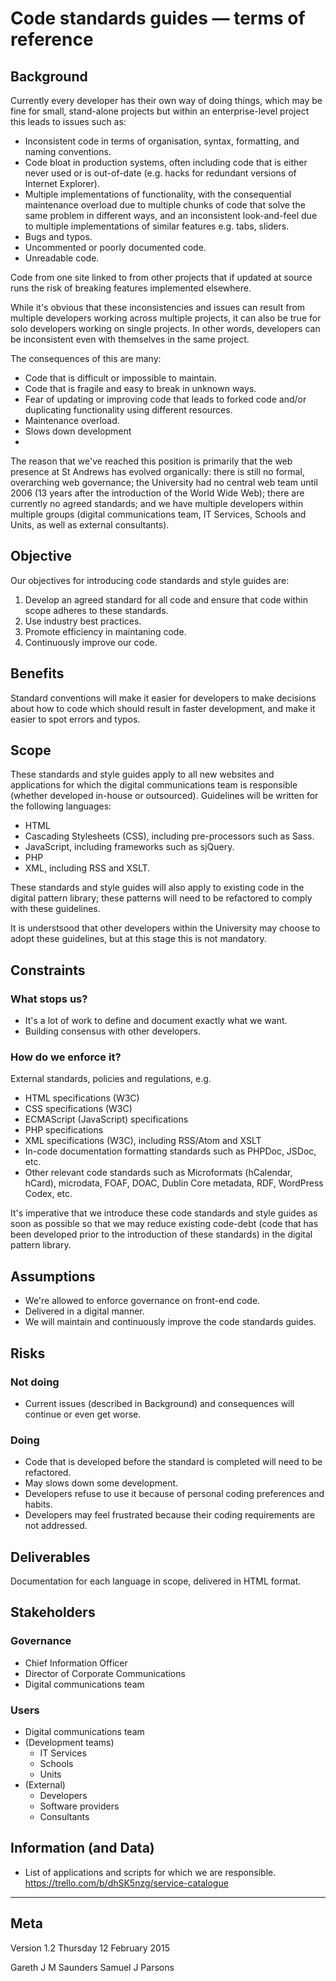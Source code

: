 # Code standards guides — terms of reference


## Background
Currently every developer has their own way of doing things, which may be fine for small, stand-alone projects but within an enterprise-level project this leads to issues such as:

* Inconsistent code in terms of organisation, syntax, formatting, and naming conventions.
* Code bloat in production systems, often including code that is either never used or is out-of-date (e.g. hacks for redundant versions of Internet Explorer).
* Multiple implementations of functionality, with the consequential maintenance overload due to multiple chunks of code that solve the same problem in different ways, and an inconsistent look-and-feel due to multiple implementations of similar features e.g. tabs, sliders.
* Bugs and typos.
* Uncommented or poorly documented code.
* Unreadable code.

Code from one site linked to from other projects that if updated at source runs the risk of breaking features implemented elsewhere.

While it's obvious that these inconsistencies and issues can result from multiple developers working across multiple projects, it can also be true for solo developers working on single projects. In other words, developers can be inconsistent even with themselves in the same project.

The consequences of this are many:

* Code that is difficult or impossible to maintain.
* Code that is fragile and easy to break in unknown ways.
* Fear of updating or improving code that leads to forked code and/or duplicating functionality using different resources.
* Maintenance overload.
* Slows down development
* 
The reason that we've reached this position is primarily that the web presence at St Andrews has evolved organically: there is still no formal, overarching web governance; the University had no central web team until 2006 (13 years after the introduction of the World Wide Web); there are currently no agreed standards; and we have multiple developers within multiple groups (digital communications team, IT Services, Schools and Units, as well as external consultants).





## Objective

Our objectives for introducing code standards and style guides are:

1. Develop an agreed standard for all code and ensure that code within scope adheres to these standards.
2. Use industry best practices.
3. Promote efficiency in maintaning code.
4. Continuously improve our code.





## Benefits

Standard conventions will make it easier for developers to make decisions about how to code which should result in faster development, and make it easier to spot errors and typos.





## Scope
These standards and style guides apply to all new websites and applications for which the digital communications team is responsible (whether developed in-house or outsourced). Guidelines will be written for the following languages:

* HTML
* Cascading Stylesheets (CSS), including pre-processors such as Sass.
* JavaScript, including frameworks such as sjQuery.
* PHP
* XML, including RSS and XSLT.

These standards and style guides will also apply to existing code in the digital pattern library; these patterns will need to be refactored to comply with these guidelines.

It is understsood that other developers within the University may choose to adopt these guidelines, but at this stage this is not mandatory. 





## Constraints

### What stops us?

* It's a lot of work to define and document exactly what we want.
* Building consensus with other developers.


### How do we enforce it?

External standards, policies and regulations, e.g.

* HTML specifications (W3C)
* CSS specifications (W3C)
* ECMAScript (JavaScript) specifications
* PHP specifications
* XML specifications (W3C), including RSS/Atom and XSLT
* In-code documentation formatting standards such as PHPDoc, JSDoc, etc.
* Other relevant code standards such as Microformats (hCalendar, hCard), microdata, FOAF, DOAC, Dublin Core metadata, RDF, WordPress Codex, etc.

It's imperative that we introduce these code standards and style guides as soon as possible so that we may reduce existing code-debt (code that has been developed prior to the introduction of these standards) in the digital pattern library.





## Assumptions

* We're allowed to enforce governance on front-end code.
* Delivered in a digital manner.
* We will maintain and continuously improve the code standards guides.





## Risks

### Not doing

* Current issues (described in Background) and consequences will continue or even get worse.


### Doing
* Code that is developed before the standard is completed will need to be refactored.
* May slows down some development.
* Developers refuse to use it because of personal coding preferences and habits.
* Developers may feel frustrated because their coding requirements are not addressed.





## Deliverables

Documentation for each language in scope, delivered in HTML format.





## Stakeholders

### Governance

* Chief Information Officer
* Director of Corporate Communications
* Digital communications team

### Users

* Digital communications team
* (Development teams)
    * IT Services
    * Schools
    * Units
* (External)
    * Developers
    * Software providers
    * Consultants





## Information (and Data)

* List of applications and scripts for which we are responsible. https://trello.com/b/dhSK5nzg/service-catalogue

---

## Meta

Version 1.2
Thursday 12 February 2015

Gareth J M Saunders
Samuel J Parsons
